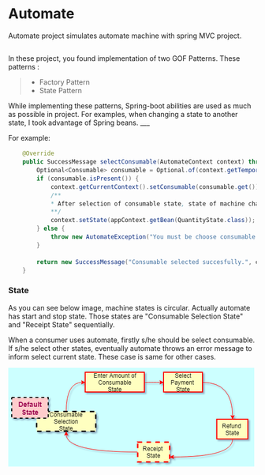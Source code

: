 # Automate
Automate project simulates automate machine with spring MVC project.
##  ##
In these project, you found implementation of two GOF Patterns. These patterns : 
>* Factory Pattern
>* State Pattern

While implementing these patterns, Spring-boot abilities are used as much as possible in project. For examples, when changing a state to another state, I took advantage of Spring beans. ___

For example:

```java
	@Override
	public SuccessMessage selectConsumable(AutomateContext context) throws AutomateException {
		Optional<Consumable> consumable = Optional.of(context.getTemporaryContext().getConsumable());
		if (consumable.isPresent()) {
			context.getCurrentContext().setConsumable(consumable.get());
            /**
            * After selection of consumable state, state of machine changes to Quantity state that enter how much consumable is ordered.
            **/
			context.setState(appContext.getBean(QuantityState.class));
		} else {
			throw new AutomateException("You must be choose consumable. ");
		}

		return new SuccessMessage("Consumable selected succesfully.", context.getCurrentContext());
	}
```
### State ###
As you can see below image, machine states is circular. Actually automate has start and stop state. Those states are "Consumable Selection State" and "Receipt State" sequentially. 

When a consumer uses automate, firstly s/he should be select consumable. If s/he select other states, eventually automate throws an error message to inform select current state. These case is same for other cases.

![Alt text](image/state.png?raw=true "Title")
